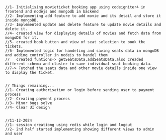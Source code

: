     //1- Initialising movieticket booking app using codeigniter4 in frontend and nodejs and mongodb in backend
    //2- Implementing add feature to add movie and its detail and store it inside mongoDB.
    //3- Implemented update and delete feature to update movie details and delete it.
    //4- created view for displaying details of movies and fetch data from mongoDB for it.
    //5- created book button and view of seat selection to book the tickets.
    //6- Implemented logic for handeling and saving seats data in mongoDB and adding controller in nodejs to handel them
    //   created funtions-> getSeatsData,addSeatsData,also creaded different schema and cluster to save individual seat booking data.
    //7-> Fetched the seats data and other movie details inside one view to display the ticket.


    // Things remaining...
    //1- Creating authorisation or login before sending user to payment process
    //2- Creating payment process
    //3- Minor bugs solve
    //4- Clear UI design


    //11-12-2024
    //1- session creationg using redis while login and logout 
    //2- 2nd half started implementing showing different views to admin and user 

